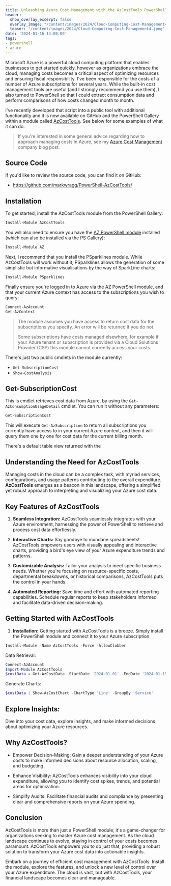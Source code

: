 ```yaml
---
title: Unleashing Azure Cost Management with the AzCostTools PowerShell Module
header:
  show_overlay_excerpt: false
  overlay_image: "/content/images/2024/Cloud-Computing-Cost-Management4.jpeg"
  teaser: "/content/images/2024/Cloud-Computing-Cost-Management4.jpeg"
date: '2024-01-16 14:00:00'
tags:
- powershell
- azure
---
```


Microsoft Azure is a powerful cloud computing platform that enables businesses to get started quickly, however as organizations embrace the cloud, managing costs becomes a critical aspect of optimizing resources and ensuring fiscal responsibility. I've been responsible for the costs of a number of Azure subscriptions for several years. While the built-in cost management tools are useful (and I strongly recommend you use them), I also turned to PowerShell so that I could extract consumption data and perform comparisons of how costs changed month to month.

I've recently developed that script into a public tool with additional functionality and it is now available on GitHub and the PowerShell Gallery within a module called [AzCostTools](https://github.com/markwragg/PowerShell-AzCostTools). See below for some examples of what it can do.

> If you're interested in some general advice regarding how to approach managing costs in Azure, see my [Azure Cost Management](https://mpfe.uk/blog/2023-03-31-azure-cost-management/) company blog post. 

## Source Code
 
If you'd like to review the source code, you can find it on GitHub:

- https://github.com/markwragg/PowerShell-AzCostTools/

## Installation

To get started, install the AzCostTools module from the PowerShell Gallery:

```powershell
Install-Module AzCostTools
```

You will also need to ensure you have the [AZ PowerShell module](https://learn.microsoft.com/en-us/powershell/azure/new-azureps-module-az) installed (which can also be installed via the PS Gallery):

```powershell
Install-Module AZ
```

 Next, I recommend that you install the PSparklines module. While AzCostTools will work without it, PSparklines allows the generation of some simplistic but informative visualisations by the way of SparkLine charts:

```powershell
Install-Module PSparklines
```

Finally ensure you're logged in to Azure via the AZ PowerShell module, and that your current Azure context has access to the subscriptions you wish to query:

```powershell
Connect-AzAccount
Get-AzContext
```

> The module assumes you have access to return cost data for the subscriptions you specify. An error will be returned if you do not.
>
> Some subscriptions have costs managed elsewhere, for example if your Azure tenant or subscription is provided via a Cloud Solutions Provider (CSP) this module cannot currently access your costs.

There's just two public cmdlets in the module currently:

- `Get-SubscriptionCost`
- `Show-CostAnalysis`

## Get-SubscriptionCost

This is cmdlet retrieves cost data from Azure, by using the `Get-AzConsumptionUsageDetail` cmdlet. You can run it without any parameters:

```powershell
Get-SubscriptionCost
```

This will execute `Get-AzSubscription` to return all subscriptions you currently have access to in your current Azure context, and then it will query them one by one for cost data for the current billing month.

There's a default table view returned with the 


## Understanding the Need for AzCostTools

Managing costs in the cloud can be a complex task, with myriad services, configurations, and usage patterns contributing to the overall expenditure. **AzCostTools** emerges as a beacon in this landscape, offering a simplified yet robust approach to interpreting and visualizing your Azure cost data.

## Key Features of AzCostTools

1. **Seamless Integration:** AzCostTools seamlessly integrates with your Azure environment, harnessing the power of PowerShell to retrieve and process cost data effortlessly.

2. **Interactive Charts:** Say goodbye to mundane spreadsheets! AzCostTools empowers users with visually appealing and interactive charts, providing a bird's eye view of your Azure expenditure trends and patterns.

3. **Customizable Analysis:** Tailor your analysis to meet specific business needs. Whether you're focusing on resource-specific costs, departmental breakdowns, or historical comparisons, AzCostTools puts the control in your hands.

4. **Automated Reporting:** Save time and effort with automated reporting capabilities. Schedule regular reports to keep stakeholders informed and facilitate data-driven decision-making.

## Getting Started with AzCostTools

1. **Installation:** Getting started with AzCostTools is a breeze. Simply install the PowerShell module and connect it to your Azure subscription.

```powershell
Install-Module -Name AzCostTools -Force -AllowClobber
```

Data Retrieval:

```powershell
Connect-AzAccount
Import-Module AzCostTools
$costData = Get-AzCostData -StartDate '2024-01-01' -EndDate '2024-01-15'
```

Generate Charts:

```powershell
$costData | Show-AzCostChart -ChartType 'Line' -GroupBy 'Service'
```

## Explore Insights:

Dive into your cost data, explore insights, and make informed decisions about optimizing your Azure resources.

## Why AzCostTools?

* Empower Decision-Making: Gain a deeper understanding of your Azure costs to make informed decisions about resource allocation, scaling, and budgeting.

* Enhance Visibility: AzCostTools enhances visibility into your cloud expenditure, allowing you to identify cost spikes, trends, and potential areas for optimization.

* Simplify Audits: Facilitate financial audits and compliance by presenting clear and comprehensive reports on your Azure spending.

## Conclusion

AzCostTools is more than just a PowerShell module; it's a game-changer for organizations seeking to master Azure cost management. As the cloud landscape continues to evolve, staying in control of your costs becomes paramount. AzCostTools empowers you to do just that, providing a robust solution to transform your Azure cost data into actionable insights.

Embark on a journey of efficient cost management with AzCostTools. Install the module, explore the features, and unlock a new level of control over your Azure expenditure. The cloud is vast, but with AzCostTools, your financial landscape becomes clear and manageable.